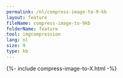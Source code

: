 ```yaml
---
permalink: /nl/compress-image-to-9-kb
layout: feature
fileName: compress-image-to-9kb
folderName: feature
tool: imgcompression
lang: nl
size: 9
type: kb
---
```


{%- include compress-image-to-X.html -%}
